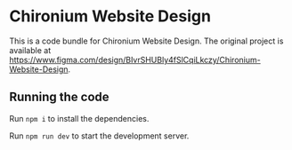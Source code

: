 
  # Chironium Website Design

  This is a code bundle for Chironium Website Design. The original project is available at https://www.figma.com/design/BIvrSHUBly4fSlCqiLkczy/Chironium-Website-Design.

  ## Running the code

  Run `npm i` to install the dependencies.

  Run `npm run dev` to start the development server.
  